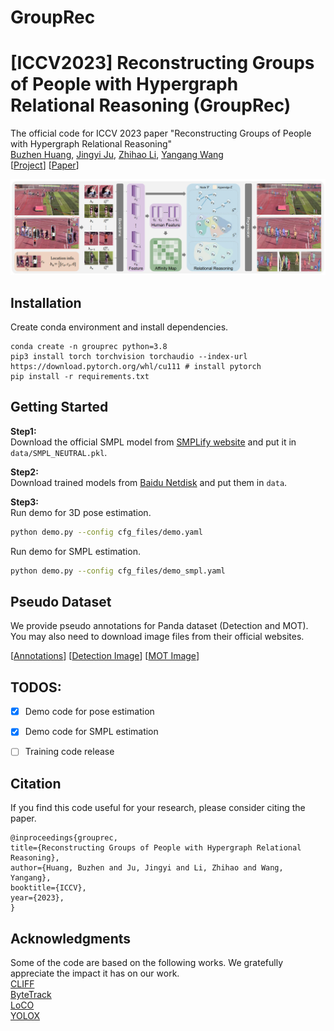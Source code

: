 # GroupRec
# \[ICCV2023\] Reconstructing Groups of People with Hypergraph Relational Reasoning (GroupRec)

The official code for ICCV 2023 paper "Reconstructing Groups of People with Hypergraph Relational Reasoning"<br>
[Buzhen Huang](http://www.buzhenhuang.com/), [Jingyi Ju](https://me-ditto.github.io/), [Zhihao Li](https://scholar.google.com/citations?user=4cuefJ0AAAAJ&hl=zh-CN&oi=ao), [Yangang Wang](https://www.yangangwang.com/)<br>
\[[Project](https://www.yangangwang.com/papers/iccv2023-grouprec/HUANG-GROUPREC-2023-07.html)\] \[[Paper](https://arxiv.org/abs/2308.15844)\]

![figure](/assets/pipeline.jpg)

## Installation 
Create conda environment and install dependencies.
```
conda create -n grouprec python=3.8
pip3 install torch torchvision torchaudio --index-url https://download.pytorch.org/whl/cu111 # install pytorch
pip install -r requirements.txt
```
## Getting Started
**Step1:**<br>
Download the official SMPL model from [SMPLify website](http://smplify.is.tuebingen.mpg.de/) and put it in ```data/SMPL_NEUTRAL.pkl```.<br>


**Step2:**<br>
Download trained models from [Baidu Netdisk](https://pan.baidu.com/s/14BD-i_wUBV_wEh3l1yo0IQ?pwd=tucv) and put them in ```data```.<br>

**Step3:**<br>
Run demo for 3D pose estimation.
```bash
python demo.py --config cfg_files/demo.yaml
```

Run demo for SMPL estimation.
```bash
python demo.py --config cfg_files/demo_smpl.yaml
```

## Pseudo Dataset
We provide pseudo annotations for Panda dataset (Detection and MOT). You may also need to download image files from their official websites.

\[[Annotations](https://pan.baidu.com/s/1b8_aXe2RCJQbNLA1zQ_r8w?pwd=vy3j)\]
\[[Detection Image](https://www.gigavision.cn/track/track?nav=Detection&type=nav&t=1696068967354)\]
\[[MOT Image](https://www.gigavision.cn/track/track?nav=Tracking&type=nav&t=1696069113370)\]

## TODOS:

- [x] Demo code for pose estimation
- [x] Demo code for SMPL estimation
- [ ] Training code release


## Citation
If you find this code useful for your research, please consider citing the paper.
```
@inproceedings{grouprec,
title={Reconstructing Groups of People with Hypergraph Relational Reasoning},
author={Huang, Buzhen and Ju, Jingyi and Li, Zhihao and Wang, Yangang},
booktitle={ICCV},
year={2023},
}
```

## Acknowledgments
Some of the code are based on the following works. We gratefully appreciate the impact it has on our work.<br>
[CLIFF](https://github.com/huawei-noah/noah-research/tree/master/CLIFF)<br>
[ByteTrack](https://github.com/ifzhang/ByteTrack)<br>
[LoCO](https://github.com/fabbrimatteo/LoCO)<br>
[YOLOX](https://github.com/Megvii-BaseDetection/YOLOX)<br>
